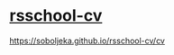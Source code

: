 # [rsschool-cv](https://soboljeka.github.io/rsschool-cv/cv)
https://soboljeka.github.io/rsschool-cv/cv
